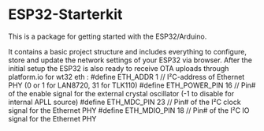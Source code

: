 # ESP32-Starterkit
This is a package for getting started with the ESP32/Arduino.

It contains a basic project structure and includes everything to configure, store and update the network settings of your ESP32 via browser.
After the initial setup the ESP32 is also ready to receive OTA uploads through platform.io
for wt32 eth :
#define ETH_ADDR 1		 // I²C-address of Ethernet PHY (0 or 1 for LAN8720, 31 for TLK110)
#define ETH_POWER_PIN 16 // Pin# of the enable signal for the external crystal oscillator (-1 to disable for internal APLL source)
#define ETH_MDC_PIN 23	 // Pin# of the I²C clock signal for the Ethernet PHY
#define ETH_MDIO_PIN 18	 // Pin# of the I²C IO signal for the Ethernet PHY
